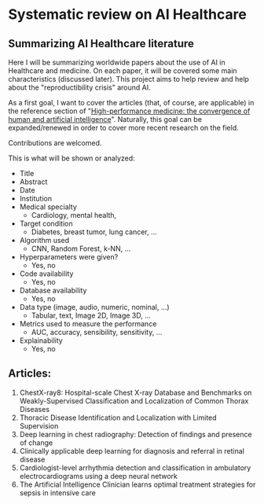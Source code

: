 # Systematic review on AI Healthcare

## Summarizing AI Healthcare literature

Here I will be summarizing worldwide papers about the use of AI in Healthcare and medicine. On each paper, it will be covered some main characteristics (discussed later). This project aims to help review and help about the "reproductibility crisis" around AI.

As a first goal, I want to cover the articles (that, of course, are applicable) in the reference section of "[High-performance medicine: the convergence of human and artificial intelligence](https://www.nature.com/articles/s41591-018-0300-7)". Naturally, this goal can be expanded/renewed in order to cover more recent research on the field.

Contributions are welcomed.

This is what will be shown or analyzed:
- Title
- Abstract
- Date
- Institution
- Medical specialty
	- Cardiology, mental health, 
- Target condition
	- Diabetes, breast tumor, lung cancer, ...
- Algorithm used
	- CNN, Random Forest, k-NN, ...
- Hyperparameters were given?
	- Yes, no
- Code availability
	- Yes, no
- Database availability
	- Yes, no
- Data type (image, audio, numeric, nominal, ...)
	- Tabular, text, Image 2D, Image 3D, ...
- Metrics used to measure the performance
	- AUC, accuracy, sensibility, sensitivity, ...
- Explainability
	- Yes, no

## Articles:
1. ChestX-ray8: Hospital-scale Chest X-ray Database and Benchmarks on Weakly-Supervised Classification and Localization of Common Thorax Diseases
1. Thoracic Disease Identification and Localization with Limited Supervision
1. Deep learning in chest radiography: Detection of findings and presence of change
1. Clinically applicable deep learning for diagnosis and referral in retinal disease
1. Cardiologist-level arrhythmia detection and classification in ambulatory electrocardiograms using a deep neural network
1. The Artificial Intelligence Clinician learns optimal treatment strategies for sepsis in intensive care
